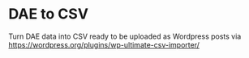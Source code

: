 DAE to CSV
========

Turn DAE data into CSV ready to be uploaded as Wordpress posts via https://wordpress.org/plugins/wp-ultimate-csv-importer/